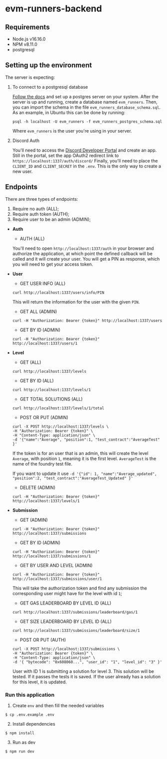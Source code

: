 # evm-runners-backend

## Requirements

- Node.js v16.16.0
- NPM v8.11.0
- postgresql

## Setting up the environment

The server is expecting:
1. To connect to a postgresql database
    
    [Follow the docs](https://www.postgresql.org/docs/) and set up a postgres server on your system.
    After the server is up and running, create a database named `evm_runners`.
    Then, you can import the schema in the file `evm_runners_database_schema.sql`.
    As an example, in Ubuntu this can be done by running:

    ```
    psql -h localhost -U evm_runners -f evm_runners_postgres_schema.sql
    ```
    Where `evm_runners` is the user you're using in your server.

2. Discord Auth
   
   You'll need to access the [Discord Developer Portal](https://discord.com/developers/applications) and create an app.
   Still in the portal, set the app OAuth2 redirect link to `https://localhost:1337/auth/discord/`
   Finally, you'll need to place the `CLIENT_ID` and `CLIENT_SECRET` in the `.env`.
   This is the only way to create a new user.

## Endpoints

There are three types of endpoints:
1. Require no auth (ALL);
2. Require auth token (AUTH);
3. Require user to be an admin (ADMIN);

- <b>Auth</b>
    - AUTH (ALL)
    
    You'll need to open `http://localhost:1337/auth` in your browser and authorize the application, at which point the defined callback will be called and it will create your user. You will get a PIN as response, which you will need to get your access token.

- <b>User</b>
    - GET USER INFO (ALL)

     ```
     curl http://localhost:1337/users/info/PIN 
     ```

     This will return the information for the user with the given `PIN`.
     
    - GET ALL (ADMIN)

     ```
     curl -H "Authorization: Bearer {token}" http://localhost:1337/users
     ```

    - GET BY ID (ADMIN)

     ```
     curl -H "Authorization: Bearer {token}" http://localhost:1337/users/1
     ```

- <b>Level</b>
    - GET (ALL)

     ```
     curl http://localhost:1337/levels
     ```

    - GET BY ID (ALL)

     ```
     curl http://localhost:1337/levels/1
     ```


    - GET TOTAL SOLUTIONS (ALL)

     ```
     curl http://localhost:1337/levels/1/total
     ```

    - POST OR PUT (ADMIN)

     ```
     curl -X POST http://localhost:1337/levels \
     -H "Authorization: Bearer {token}" \
     -H "Content-Type: application/json" \
     -d '{"name":"Average", "position":1, "test_contract":"AverageTest" }' 
     ```
     If the token is for an user that is an admin, this will create the level `Average`, with position `1`, meaning it is the first level. `AverageTest` is the name of the foundry test file.
     
     If you want to update it use `-d '{"id": 1, "name":"Average_updated", "position":2, "test_contract":"AverageTest_Updated" }' `

    - DELETE (ADMIN)

     ```
     curl -H "Authorization: Bearer {token}" http://localhost:1337/levels/1
     ```

- <b>Submission</b>
    - GET (ADMIN)

     ```
     curl -H "Authorization: Bearer {token}" http://localhost:1337/submissions
     ```

    - GET BY ID (ADMIN)

     ```
     curl -H "Authorization: Bearer {token}" http://localhost:1337/submissions/1
     ```

    - GET BY USER AND LEVEL (ADMIN)

     ```
     curl -H "Authorization: Bearer {token}" http://localhost:1337/submissions/user/1
     ```

     This will take the authorization token and find any submission the corresponding user might have for the level with id `1`;

    - GET GAS LEADERBOARD BY LEVEL ID (ALL)

     ```
     curl http://localhost:1337/submissions/leaderboard/gas/1
     ```

    - GET SIZE LEADERBOARD BY LEVEL ID (ALL)

     ```
     curl http://localhost:1337/submissions/leaderboard/size/1
     ```

    - POST OR PUT (AUTH)

     ```
     curl -X POST http://localhost:1337/submissions \
     -H "Authorization: Bearer {token}" \
     -H "Content-Type: application/json" \
     -d '{ "bytecode": "0x608060...", "user_id": "1", "level_id": "3" }' 
     ```
     User with ID 1 is submitting a solution for level 3. This solution will be tested. If it passes the tests it is saved. If the user already has a solution for this level, it is updated.
     
### Run this application

1. Create `env` and then fill the needed variables

```
$ cp .env.example .env
```

2. Install dependencies

```
$ npm install
```

3. Run as dev

```
$ npm run dev
```
